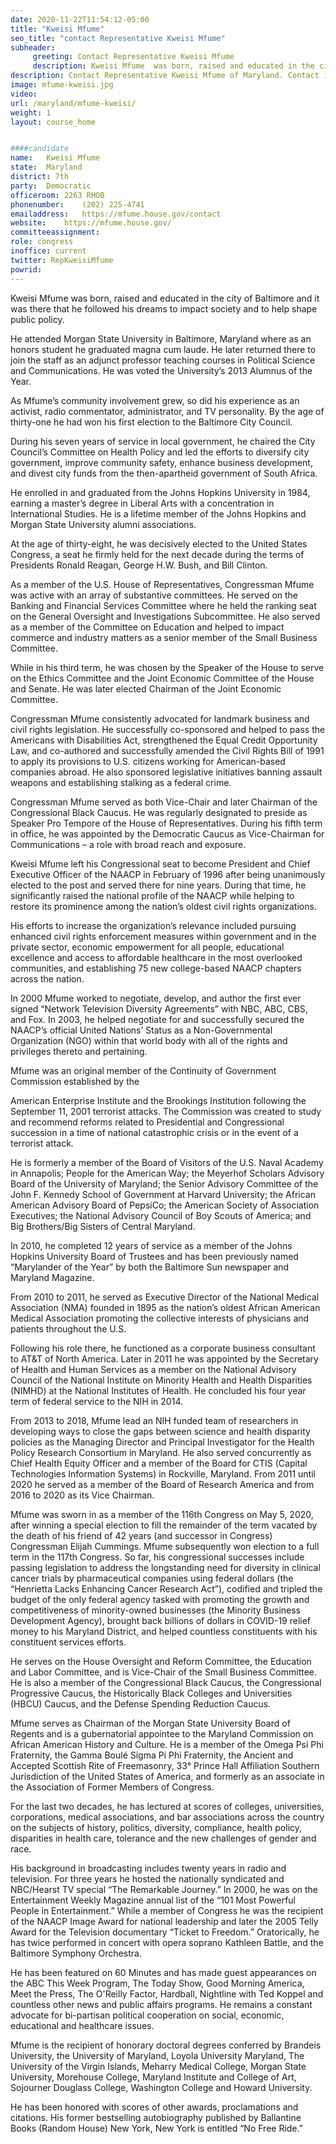 ```yaml
---
date: 2020-11-22T11:54:12-05:00
title: "Kweisi Mfume"
seo_title: "contact Representative Kweisi Mfume"
subheader:
     greeting: Contact Representative Kweisi Mfume 
     description: Kweisi Mfume  was born, raised and educated in the city of Baltimore and it was there that he followed his dreams to impact society and to help shape public policy.
description: Contact Representative Kweisi Mfume of Maryland. Contact information for Kweisi Mfume includes email address, phone number, and mailing address.
image: mfume-kweisi.jpg
video: 
url: /maryland/mfume-kweisi/
weight: 1
layout: course_home


####candidate
name:	Kweisi Mfume
state:	Maryland
district: 7th
party:	Democratic
officeroom:	2263 RHOB
phonenumber:	(202) 225-4741
emailaddress:	https://mfume.house.gov/contact
website:	https://mfume.house.gov/
committeeassignment: 
role: congress
inoffice: current
twitter: RepKweisiMfume
powrid: 
---
```


Kweisi Mfume  was born, raised and educated in the city of Baltimore and it was there that he followed his dreams to impact society and to help shape public policy.

He attended Morgan State University in Baltimore, Maryland where as an honors student he graduated magna cum laude. He later returned there to join the staff as an adjunct professor teaching courses in Political Science and Communications. He was voted the University’s 2013 Alumnus of the Year.

As Mfume’s community involvement grew, so did his experience as an activist, radio commentator, administrator, and TV personality. By the age of thirty-one he had won his first election to the Baltimore City Council.

During his seven years of service in local government, he chaired the City Council’s Committee on Health Policy and led the efforts to diversify city government, improve community safety, enhance business development, and divest city funds from the then-apartheid government of South Africa.

He enrolled in and graduated from the Johns Hopkins University in 1984, earning a master’s degree in Liberal Arts with a concentration in International Studies. He is a lifetime member of the Johns Hopkins and Morgan State University alumni associations.

At the age of thirty-eight, he was decisively elected to the United States Congress, a seat he firmly held for the next decade during the terms of Presidents Ronald Reagan, George H.W. Bush, and Bill Clinton.

As a member of the U.S. House of Representatives, Congressman Mfume was active with an array of substantive committees. He served on the Banking and Financial Services Committee where he held the ranking seat on the General Oversight and Investigations Subcommittee. He also served as a member of the Committee on Education and helped to impact commerce and industry matters as a senior member of the Small Business Committee.

While in his third term, he was chosen by the Speaker of the House to serve on the Ethics Committee and the Joint Economic Committee of the House and Senate. He was later elected Chairman of the Joint Economic Committee.

Congressman Mfume consistently advocated for landmark business and civil rights legislation. He successfully co-sponsored and helped to pass the Americans with Disabilities Act, strengthened the Equal Credit Opportunity Law, and co-authored and successfully amended the Civil Rights Bill of 1991 to apply its provisions to U.S. citizens working for American-based companies abroad. He also sponsored legislative initiatives banning assault weapons and establishing stalking as a federal crime.

Congressman Mfume served as both Vice-Chair and later Chairman of the Congressional Black Caucus. He was regularly designated to preside as Speaker Pro Tempore of the House of Representatives. During his fifth term in office, he was appointed by the Democratic Caucus as Vice-Chairman for Communications – a role with broad reach and exposure.

Kweisi Mfume left his Congressional seat to become President and Chief Executive Officer of the NAACP in February of 1996 after being unanimously elected to the post and served there for nine years. During that time, he significantly raised the national profile of the NAACP while helping to restore its prominence among the nation’s oldest civil rights organizations.

His efforts to increase the organization’s relevance included pursuing enhanced civil rights enforcement measures within government and in the private sector, economic empowerment for all people, educational excellence and access to affordable healthcare in the most overlooked communities, and establishing 75 new college-based NAACP chapters across the nation.

In 2000 Mfume worked to negotiate, develop, and author the first ever signed “Network Television Diversity Agreements” with NBC, ABC, CBS, and Fox. In 2003, he helped negotiate for and successfully secured the NAACP’s official United Nations’ Status as a Non-Governmental Organization (NGO) within that world body with all of the rights and privileges thereto and pertaining.

Mfume was an original member of the Continuity of Government Commission established by the

American Enterprise Institute and the Brookings Institution following the September 11, 2001 terrorist attacks. The Commission was created to study and recommend reforms related to Presidential and Congressional succession in a time of national catastrophic crisis or in the event of a terrorist attack.

He is formerly a member of the Board of Visitors of the U.S. Naval Academy in Annapolis; People for the American Way; the Meyerhof Scholars Advisory Board of the University of Maryland; the Senior Advisory Committee of the John F. Kennedy School of Government at Harvard University; the African American Advisory Board of PepsiCo; the American Society of Association Executives; the National Advisory Council of Boy Scouts of America; and Big Brothers/Big Sisters of Central Maryland.

In 2010, he completed 12 years of service as a member of the Johns Hopkins University Board of Trustees and has been previously named “Marylander of the Year” by both the Baltimore Sun newspaper and Maryland Magazine.

From 2010 to 2011, he served as Executive Director of the National Medical Association (NMA) founded in 1895 as the nation’s oldest African American Medical Association promoting the collective interests of physicians and patients throughout the U.S. 

Following his role there, he functioned as a corporate business consultant to AT&T of North America. Later in 2011 he was appointed by the Secretary of Health and Human Services as a member on the National Advisory Council of the National Institute on Minority Health and Health Disparities (NIMHD) at the National Institutes of Health. He concluded his four year term of federal service to the NIH in 2014.

From 2013 to 2018, Mfume lead an NIH funded team of researchers in developing ways to close the gaps between science and health disparity policies as the Managing Director and Principal Investigator for the Health Policy Research Consortium in Maryland. He also served concurrently as Chief Health Equity Officer and a member of the Board for CTIS (Capital Technologies Information Systems) in Rockville, Maryland. From 2011 until 2020 he served as a member of the Board of Research America and from 2016 to 2020 as its Vice Chairman.

Mfume was sworn in as a member of the 116th Congress on May 5, 2020, after winning a special election to fill the remainder of the term vacated by the death of his friend of 42 years (and successor in Congress) Congressman Elijah Cummings. Mfume subsequently won election to a full term in the 117th Congress. So far, his congressional successes include passing legislation to address the longstanding need for diversity in clinical cancer trials by pharmaceutical companies using federal dollars (the “Henrietta Lacks Enhancing Cancer Research Act”), codified and tripled the budget of the only federal agency tasked with promoting the growth and competitiveness of minority-owned businesses (the Minority Business Development Agency), brought back billions of dollars in COVID-19 relief money to his Maryland District, and helped countless constituents with his constituent services efforts.

He serves on the House Oversight and Reform Committee, the Education and Labor Committee, and is Vice-Chair of the Small Business Committee. He is also a member of the Congressional Black Caucus, the Congressional Progressive Caucus, the Historically Black Colleges and Universities (HBCU) Caucus, and the Defense Spending Reduction Caucus.

Mfume serves as Chairman of the Morgan State University Board of Regents and is a gubernatorial appointee to the Maryland Commission on African American History and Culture. He is a member of the Omega Psi Phi Fraternity, the Gamma Boulé Sigma Pi Phi Fraternity, the Ancient and Accepted Scottish Rite of Freemasonry, 33° Prince Hall Affiliation Southern Jurisdiction of the United States of America, and formerly as an associate in the Association of Former Members of Congress.

For the last two decades, he has lectured at scores of colleges, universities, corporations, medical associations, and bar associations across the country on the subjects of history, politics, diversity, compliance, health policy, disparities in health care, tolerance and the new challenges of gender and race.

His background in broadcasting includes twenty years in radio and television. For three years he hosted the nationally syndicated and NBC/Hearst TV special “The Remarkable Journey.” In 2000, he was on the Entertainment Weekly Magazine annual list of the “101 Most Powerful People in Entertainment.” While a member of Congress he was the recipient of the NAACP Image Award for national leadership and later the 2005 Telly Award for the Television documentary “Ticket to Freedom.” Oratorically, he has twice performed in concert with opera soprano Kathleen Battle, and the Baltimore Symphony Orchestra.

He has been featured on 60 Minutes and has made guest appearances on the ABC This Week Program, The Today Show, Good Morning America, Meet the Press, The O'Reilly Factor, Hardball, Nightline with Ted Koppel and countless other news and public affairs programs. He remains a constant advocate for bi-partisan political cooperation on social, economic, educational and healthcare issues.

Mfume is the recipient of honorary doctoral degrees conferred by Brandeis University, the University of Maryland, Loyola University Maryland, The University of the Virgin Islands, Meharry Medical College, Morgan State University, Morehouse College, Maryland Institute and College of Art, Sojourner Douglass College, Washington College and Howard University.

He has been honored with scores of other awards, proclamations and citations. His former bestselling autobiography published by Ballantine Books (Random House) New York, New York is entitled “No Free Ride.”


